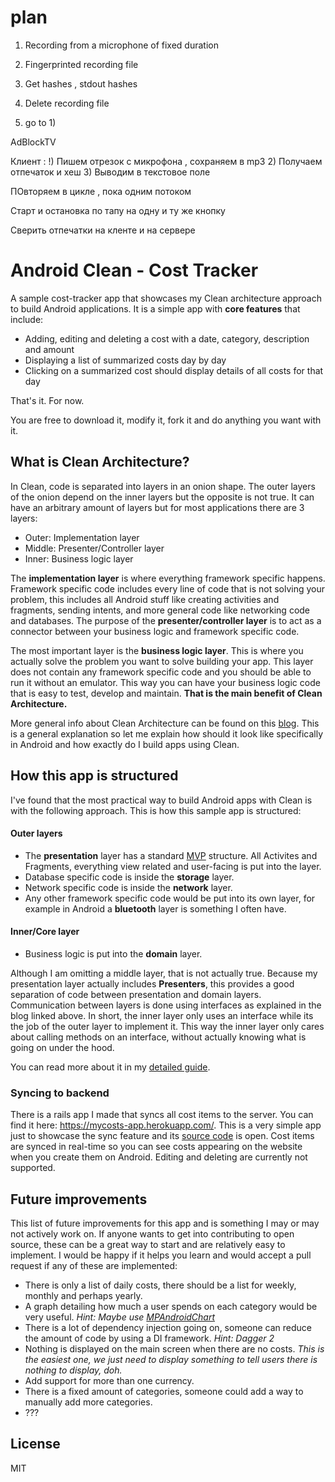 # plan

1) Recording from a microphone of fixed duration

2) Fingerprinted recording file

3) Get hashes , stdout hashes

4) Delete recording file

5) go to 1)



AdBlockTV

Клиент : 
!) Пишем отрезок с микрофона , сохраняем в mp3
2) Получаем отпечаток и хеш
3) Выводим в текстовое поле

ПОвторяем в цикле , пока одним потоком

Старт и остановка по тапу на одну и ту же кнопку

Сверить отпечатки на кленте и на сервере


# Android Clean - Cost Tracker
A sample cost-tracker app that showcases my Clean architecture approach to build Android applications. It is a simple app with **core features** that include:

- Adding, editing and deleting a cost with a date, category, description and amount
- Displaying a list of summarized costs day by day
- Clicking on a summarized cost should display details of all costs for that day

That's it. For now.

You are free to download it, modify it, fork it and do anything you want with it.

## What is Clean Architecture?

In Clean, code is separated into layers in an onion shape. The outer layers of the onion depend on the inner layers but the opposite is not true. It can have an arbitrary amount of layers but for most applications there are 3 layers:

- Outer: Implementation layer
- Middle:  Presenter/Controller layer
- Inner: Business logic layer

The **implementation layer** is where everything framework specific happens. Framework specific code includes every line of code that is not solving your problem, this includes all Android stuff like creating activities and fragments, sending intents, and more general code like networking code and databases. The purpose of the **presenter/controller layer** is to act as a connector between your business logic and framework specific code.

The most important layer is the **business logic layer**. This is where you actually solve the problem you want to solve building your app. This layer does not contain any framework specific code and you should be able to run it without an emulator. This way you can have your business logic code that is easy to test, develop and maintain. **That is the main benefit of Clean Architecture.**

More general info about Clean Architecture can be found on this [blog]. This is a general explanation so let me explain how should it look like specifically in Android and how exactly do I build apps using Clean.

## How this app is structured

I've found that the most practical way to build Android apps with Clean is with the following approach. This is how this sample app is structured:

#### Outer layers
- The **presentation** layer has a standard [MVP] structure. All Activites and Fragments, everything view related and user-facing is put into the layer.
- Database specific code is inside the **storage** layer.
- Network specific code is inside the **network** layer.
- Any other framework specific code would be put into its own layer, for example in Android a **bluetooth** layer is something I often have.

#### Inner/Core layer
- Business logic is put into the **domain** layer.

Although I am omitting a middle layer, that is not actually true. Because my presentation layer actually includes **Presenters**, this provides a good separation of code between presentation and domain layers. Communication between layers is done using interfaces as explained in the blog linked above. In short, the inner layer only uses an interface while its the job of the outer layer to implement it. This way the inner layer only cares about calling methods on an interface, without actually knowing what is going on under the hood.

You can read more about it in my [detailed guide].

### Syncing to backend

There is a rails app I made that syncs all cost items to the server. You can find it here: https://mycosts-app.herokuapp.com/. This is a very simple app just to showcase the sync feature and its [source code] is open. Cost items are synced in real-time so you can see costs appearing on the website when you create them on Android. Editing and deleting are currently not supported.

## Future improvements

This list of future improvements for this app and is something I may or may not actively work on. If anyone wants to get into contributing to open source, these can be a great way to start and are relatively easy to implement. I would be happy if it helps you learn and would accept a pull request if any of these are implemented:

- There is only a list of daily costs, there should be a list for weekly, monthly and perhaps yearly.
- A graph detailing how much a user spends on each category would be very useful. *Hint: Maybe use [MPAndroidChart]*
- There is a lot of dependency injection going on, someone can reduce the amount of code by using a DI framework. *Hint: Dagger 2*
- Nothing is displayed on the main screen when there are no costs. *This is the easiest one, we just need to display something to tell users there is nothing to display, doh.*
- Add support for more than one currency.
- There is a fixed amount of categories, someone could add a way to manually add more categories.
- ???


License
----

MIT


[//]: # (These are reference links used in the body of this note and get stripped out when the markdown processor does its job. There is no need to format nicely because it shouldn't be seen. Thanks SO - http://stackoverflow.com/questions/4823468/store-comments-in-markdown-syntax)


[source code]: <https://github.com/dmilicic/mycosts-rails-backend>
[detailed guide]: <https://medium.com/@dmilicic/a-detailed-guide-on-developing-android-apps-using-the-clean-architecture-pattern-d38d71e94029>
[blog]: <https://blog.8thlight.com/uncle-bob/2012/08/13/the-clean-architecture.html>
[MVP]: <https://en.wikipedia.org/wiki/Model%E2%80%93view%E2%80%93presenter>
[MPAndroidChart]: <https://github.com/PhilJay/MPAndroidChart>
[DBFlow]: <https://github.com/Raizlabs/DBFlow>
